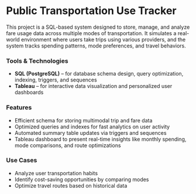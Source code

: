 # Public Transportation Use Tracker

This project is a SQL-based system designed to store, manage, and analyze fare usage data across multiple modes of transportation. It simulates a real-world environment where users take trips using various providers, and the system tracks spending patterns, mode preferences, and travel behaviors.

### Tools & Technologies
- **SQL (PostgreSQL)** – for database schema design, query optimization, indexing, triggers, and sequences
- **Tableau** – for interactive data visualization and personalized user dashboards

### Features
- Efficient schema for storing multimodal trip and fare data  
- Optimized queries and indexes for fast analytics on user activity  
- Automated summary table updates via triggers and sequences  
- Tableau dashboard to present real-time insights like monthly spending, mode comparisons, and route optimizations

### Use Cases
- Analyze user transportation habits
- Identify cost-saving opportunities by comparing modes
- Optimize travel routes based on historical data



